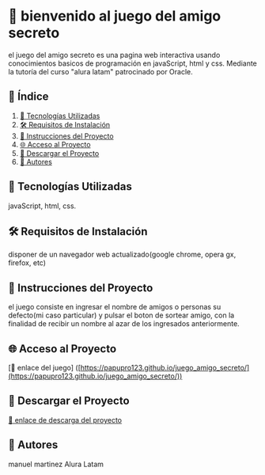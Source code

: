 # 📌 bienvenido al juego del amigo secreto

el juego del amigo secreto es una pagina web interactiva usando conocimientos basicos de programación en javaScript, html y css. 
Mediante la tutoría del curso "alura latam" patrocinado por Oracle.

## 📜 Índice
1. [🚀 Tecnologías Utilizadas](#-tecnologías-utilizadas)
2. [🛠️ Requisitos de Instalación](#-requisitos-de-instalación)
3. [📖 Instrucciones del Proyecto](#-instrucciones-del-proyecto)
4. [🌐 Acceso al Proyecto](#-acceso-al-proyecto)
5. [📂 Descargar el Proyecto](#-descargar-el-proyecto)
6. [👥 Autores](#-autores)

## 🚀 Tecnologías Utilizadas
javaScript, html, css.

## 🛠️ Requisitos de Instalación
disponer de un navegador web actualizado(google chrome, opera gx, firefox, etc)

## 📖 Instrucciones del Proyecto
el juego consiste en ingresar el nombre de amigos o personas su defecto(mi caso particular) y pulsar el boton de sortear amigo,
con la finalidad de recibir un nombre al azar de los ingresados anteriormente.

## 🌐 Acceso al Proyecto

[🔗 enlace del juego] ([https://papupro123.github.io/juego_amigo_secreto/](https://papupro123.github.io/juego_amigo_secreto/))

## 📂 Descargar el Proyecto

[🔗 enlace de descarga del proyecto](https://github.com/papupro123/juego_amigo_secreto/tree/main)

## 👥 Autores
manuel martinez
Alura Latam
